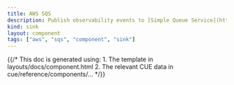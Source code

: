 ```yaml
---
title: AWS SQS
description: Publish observability events to [Simple Queue Service](https://aws.amazon.com/sqs/) topics
kind: sink
layout: component
tags: ["aws", "sqs", "component", "sink"]
---
```


{{/* This doc is generated using:
     1. The template in layouts/docs/component.html
     2. The relevant CUE data in cue/reference/components/... */}}
